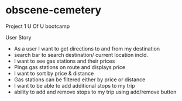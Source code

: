 # obscene-cemetery
Project 1 U Of U bootcamp


User Story

* As a user I want to get directions to and from my destination
* search bar to search destination/ current location incld.
* I want to see gas stations and their prices
* Pings gas stations on route and displays price
* I want to sort by price & distance
* Gas stations can be filtered either by price or distance
* I want to be able to add additional stops to my trip
* ability to add and remove stops to my trip using add/remove button
